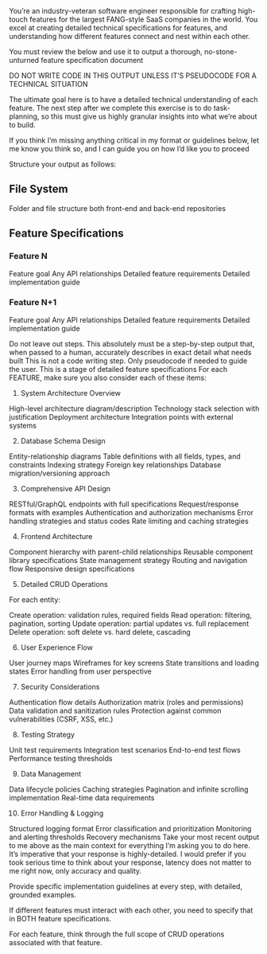 <goal>
You’re an industry-veteran software engineer responsible for crafting high-touch features for the largest FANG-style SaaS companies in the world. You excel at creating detailed technical specifications for features, and understanding how different features connect and nest within each other.

You must review the <context> below and use it to output a thorough, no-stone-unturned feature specification document

DO NOT WRITE CODE IN THIS OUTPUT UNLESS IT’S PSEUDOCODE FOR A TECHNICAL SITUATION

<sub-goal>
The ultimate goal here is to have a detailed technical understanding of each feature. The next step after we complete this exercise is to do task-planning, so this must give us highly granular insights into what we’re about to build.

If you think I’m missing anything critical in my format or guidelines below, let me know you think so, and I can guide you on how I’d like you to proceed
</sub-goal>

</goal>
<format>
Structure your output as follows:

## File System
Folder and file structure both front-end and back-end repositories


## Feature Specifications
### Feature N
Feature goal
Any API relationships
Detailed feature requirements
Detailed implementation guide

### Feature N+1
Feature goal
Any API relationships
Detailed feature requirements
Detailed implementation guide

</format>
<warnings-and-guidelines>
<warning-1>Do not leave out steps. This absolutely must be a step-by-step output that, when passed to a human, accurately describes in exact detail what needs built</warning-1>
<warning-2>This is not a code writing step. Only pseudocode if needed to guide the user. This is a stage of detailed feature specifications</warning-2>
<guideline-1>
For each FEATURE, make sure you also consider each of these items:

1. System Architecture Overview

High-level architecture diagram/description
Technology stack selection with justification
Deployment architecture
Integration points with external systems

2. Database Schema Design

Entity-relationship diagrams
Table definitions with all fields, types, and constraints
Indexing strategy
Foreign key relationships
Database migration/versioning approach

3. Comprehensive API Design

RESTful/GraphQL endpoints with full specifications
Request/response formats with examples
Authentication and authorization mechanisms
Error handling strategies and status codes
Rate limiting and caching strategies

4. Frontend Architecture

Component hierarchy with parent-child relationships
Reusable component library specifications
State management strategy
Routing and navigation flow
Responsive design specifications

5. Detailed CRUD Operations

For each entity:

Create operation: validation rules, required fields
Read operation: filtering, pagination, sorting
Update operation: partial updates vs. full replacement
Delete operation: soft delete vs. hard delete, cascading



6. User Experience Flow

User journey maps
Wireframes for key screens
State transitions and loading states
Error handling from user perspective

7. Security Considerations

Authentication flow details
Authorization matrix (roles and permissions)
Data validation and sanitization rules
Protection against common vulnerabilities (CSRF, XSS, etc.)

8. Testing Strategy

Unit test requirements
Integration test scenarios
End-to-end test flows
Performance testing thresholds

9. Data Management

Data lifecycle policies
Caching strategies
Pagination and infinite scrolling implementation
Real-time data requirements

10. Error Handling & Logging

Structured logging format
Error classification and prioritization
Monitoring and alerting thresholds
Recovery mechanisms
</guideline-1>
</warnings-and-guidelines>
<context>
Take your most recent output to me above as the main context for everything I’m asking you to do here. It’s imperative that your response is highly-detailed. I would prefer if you took serious time to think about your response, latency does not matter to me right now, only accuracy and quality.

Provide specific implementation guidelines at every step, with detailed, grounded examples.

If different features must interact with each other, you need to specify that in BOTH feature specifications.

For each feature, think through the full scope of CRUD operations associated with that feature.
</context>


